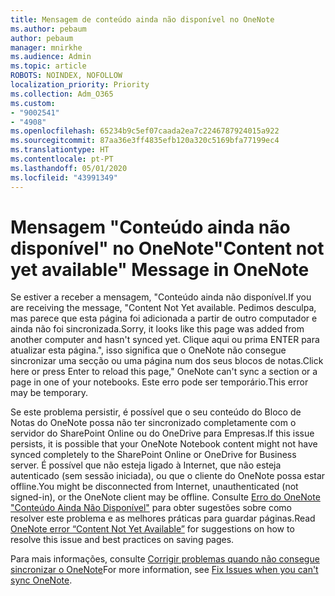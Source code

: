```yaml
---
title: Mensagem de conteúdo ainda não disponível no OneNote
ms.author: pebaum
author: pebaum
manager: mnirkhe
ms.audience: Admin
ms.topic: article
ROBOTS: NOINDEX, NOFOLLOW
localization_priority: Priority
ms.collection: Adm_O365
ms.custom:
- "9002541"
- "4908"
ms.openlocfilehash: 65234b9c5ef07caada2ea7c2246787924015a922
ms.sourcegitcommit: 87aa36e3ff4835efb120a320c5169bfa77199ec4
ms.translationtype: HT
ms.contentlocale: pt-PT
ms.lasthandoff: 05/01/2020
ms.locfileid: "43991349"
---
```

# <a name="content-not-yet-available-message-in-onenote"></a><span data-ttu-id="6449e-102">Mensagem "Conteúdo ainda não disponível" no OneNote</span><span class="sxs-lookup"><span data-stu-id="6449e-102">"Content not yet available" Message in OneNote</span></span>

<span data-ttu-id="6449e-103">Se estiver a receber a mensagem, "Conteúdo ainda não disponível.</span><span class="sxs-lookup"><span data-stu-id="6449e-103">If you are receiving the message, "Content Not Yet available.</span></span> <span data-ttu-id="6449e-104">Pedimos desculpa, mas parece que esta página foi adicionada a partir de outro computador e ainda não foi sincronizada.</span><span class="sxs-lookup"><span data-stu-id="6449e-104">Sorry, it looks like this page was added from another computer and hasn't synced yet.</span></span> <span data-ttu-id="6449e-105">Clique aqui ou prima ENTER para atualizar esta página.", isso significa que o OneNote não consegue sincronizar uma secção ou uma página num dos seus blocos de notas.</span><span class="sxs-lookup"><span data-stu-id="6449e-105">Click here or press Enter to reload this page," OneNote can't sync a section or a page in one of your notebooks.</span></span> <span data-ttu-id="6449e-106">Este erro pode ser temporário.</span><span class="sxs-lookup"><span data-stu-id="6449e-106">This error may be temporary.</span></span>

<span data-ttu-id="6449e-107">Se este problema persistir, é possível que o seu conteúdo do Bloco de Notas do OneNote possa não ter sincronizado completamente com o servidor do SharePoint Online ou do OneDrive para Empresas.</span><span class="sxs-lookup"><span data-stu-id="6449e-107">If this issue persists, it is possible that your OneNote Notebook content might not have synced completely to the SharePoint Online or OneDrive for Business server.</span></span> <span data-ttu-id="6449e-108">É possível que não esteja ligado à Internet, que não esteja autenticado (sem sessão iniciada), ou que o cliente do OneNote possa estar offline.</span><span class="sxs-lookup"><span data-stu-id="6449e-108">You might be disconnected from Internet, unauthenticated (not signed-in), or the OneNote client may be offline.</span></span> <span data-ttu-id="6449e-109">Consulte [Erro do OneNote "Conteúdo Ainda Não Disponível"](https://docs.microsoft.com/office/troubleshoot/onenote/onenote-error-content-not-yet-available) para obter sugestões sobre como resolver este problema e as melhores práticas para guardar páginas.</span><span class="sxs-lookup"><span data-stu-id="6449e-109">Read [OneNote error “Content Not Yet Available”](https://docs.microsoft.com/office/troubleshoot/onenote/onenote-error-content-not-yet-available) for suggestions on how to resolve this issue and best practices on saving pages.</span></span>

<span data-ttu-id="6449e-110">Para mais informações, consulte [Corrigir problemas quando não consegue sincronizar o OneNote](https://support.office.com/article/Fix-issues-when-you-can-t-sync-OneNote-299495ef-66d1-448f-90c1-b785a6968d45)</span><span class="sxs-lookup"><span data-stu-id="6449e-110">For more information, see [Fix Issues when you can't sync OneNote](https://support.office.com/article/Fix-issues-when-you-can-t-sync-OneNote-299495ef-66d1-448f-90c1-b785a6968d45).</span></span>
